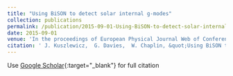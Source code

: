 ```yaml
---
title: "Using BiSON to detect solar internal g-modes"
collection: publications
permalink: /publication/2015-09-01-Using-BiSON-to-detect-solar-internal-g-modes
date: 2015-09-01
venue: 'In the proceedings of European Physical Journal Web of Conferences'
citation: ' J. Kuszlewicz,  G. Davies,  W. Chaplin, &quot;Using BiSON to detect solar internal g-modes.&quot; In the proceedings of European Physical Journal Web of Conferences, 2015.'
---
```

Use [Google Scholar](https://scholar.google.com/scholar?q=Using+BiSON+to+detect+solar+internal+g+modes){:target="_blank"} for full citation